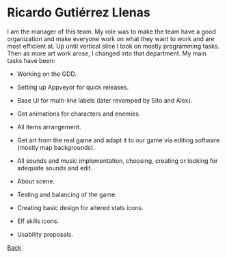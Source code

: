 # Ricardo Gutiérrez Llenas


I am the manager of this team. My role was to make the team have a good organization and make everyone work on what they want to work and are most efficient at. Up until vertical slice I took on mostly programming tasks. Then as more art work arose, I changed into that department. My main tasks have been:


* Working on the GDD.


* Setting up Appveyor for quick releases.


* Base UI for multi-line labels (later revamped by Sito and Alex).


* Get animations for characters and enemies.


* All items arrangement.


* Get art from the real game and adapt it to our game via editing software (mostly map backgrounds).


* All sounds and music implementation, choosing, creating or looking for adequate sounds and edit.


* About scene.


* Testing and balancing of the game.


* Creating basic design for altered stats icons.


* Elf skills icons.


* Usability proposals.



[Back](https://wilhelman.github.io/DD-Wrath-of-Silumgar/)
